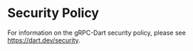# Security Policy

For information on the gRPC-Dart security policy, please see https://dart.dev/security.
